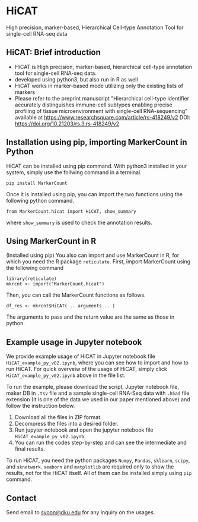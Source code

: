 # HiCAT
High precision, marker-based, Hierarchical Cell-type Annotation Tool for single-cell RNA-seq data

## HiCAT: Brief introduction
- HiCAT is High precision, marker-based, hierarchical cell-type annotation tool for single-cell RNA-seq data.
- developed using python3, but also run in R as well
- HiCAT works in marker-based mode utilizing only the existing lists of markers
- Please refer to the preprint manuscript "Hierarchical cell-type identifier accurately distinguishes immune-cell subtypes enabling precise profiling of tissue microenvironment with single-cell RNA-sequencing" available at https://www.researchsquare.com/article/rs-418249/v2 DOI:
https://doi.org/10.21203/rs.3.rs-418249/v2 

## Installation using pip, importing MarkerCount in Python

HiCAT can be installed using pip command. With python3 installed in your system, simply use the follwing command in a terminal.

`pip install MarkerCount`

Once it is installed using pip, you can import the two functions using the following python command.

`from MarkerCount.hicat import HiCAT, show_summary`

where `show_summary` is used to check the annotation results.

## Using MarkerCount in R

(Installed using pip) You also can import and use MarkerCount in R, for which you need the R package `reticulate`.
First, import MarkerCount using the following command

`library(reticulate)`  
`mkrcnt <- import("MarkerCount.hicat")`

Then, you can call the MarkerCount functions as follows.

`df_res <- mkrcnt$HiCAT( .. arguments .. )` 

The arguments to pass and the return value are the same as those in python.

## Example usage in Jupyter notebook

We provide example usage of HiCAT in Jupyter notebook file `HiCAT_example_py_v02.ipynb`, where you can see how to import and how to run HiCAT. For quick overveiw of the usage of HiCAT, simply click `HiCAT_example_py_v02.ipynb` above in the file list.

To run the example, please download the script, Jupyter notebook file, maker DB in `.tsv` file and a sample single-cell RNA-Seq data with `.h5ad` file extension (It is one of the data we used in our paper mentioned above) and follow the instruction below.

1. Download all the files in ZIP format.
2. Decompress the files into a desired folder.
3. Run jupyter notebook and open the jupyter notebook file `HiCAT_example_py_v02.ipynb`
4. You can run the codes step-by-step and can see the intermediate and final results.

To run HiCAT, you need the python packages `Numpy`, `Pandas`, `sklearn`, `scipy`, and `sknetwork`.
`seaborn` and `matplotlib` are required only to show the results, not for the HiCAT itself.
All of them can be installed simply using `pip` command.

## Contact
Send email to syoon@dku.edu for any inquiry on the usages.

